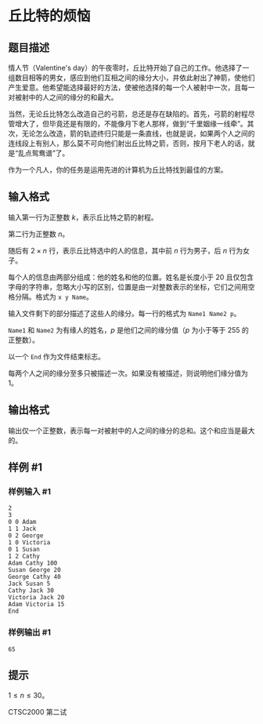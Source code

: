 # 丘比特的烦恼

## 题目描述

情人节（Valentine's day）的午夜零时，丘比特开始了自己的工作。他选择了一组数目相等的男女，感应到他们互相之间的缘分大小，并依此射出了神箭，使他们产生爱意。他希望能选择最好的方法，使被他选择的每一个人被射中一次，且每一对被射中的人之间的缘分的和最大。

当然，无论丘比特怎么改造自己的弓箭，总还是存在缺陷的。首先，弓箭的射程尽管增大了，但毕竟还是有限的，不能像月下老人那样，做到“千里姻缘一线牵”。其次，无论怎么改造，箭的轨迹终归只能是一条直线，也就是说，如果两个人之间的连线段上有别人，那么莫不可向他们射出丘比特之箭，否则，按月下老人的话，就是“乱点鸳鸯谱”了。

作为一个凡人，你的任务是运用先进的计算机为丘比特找到最佳的方案。

## 输入格式

输入第一行为正整数 $k$，表示丘比特之箭的射程。

第二行为正整数 $n$。

随后有 $2 \times n$ 行，表示丘比特选中的人的信息，其中前 $n$ 行为男子，后 $n$ 行为女子。

每个人的信息由两部分组成：他的姓名和他的位置。姓名是长度小于 $20$ 且仅包含字母的字符串，忽略大小写的区别，位置是由一对整数表示的坐标，它们之间用空格分隔。格式为 ```x y Name```。

输入文件剩下的部分描述了这些人的缘分。每一行的格式为 ```Name1 Name2 p```。

`Name1` 和 `Name2` 为有缘人的姓名，$p$ 是他们之间的缘分值（$p$ 为小于等于 $255$ 的正整数）。

以一个 ```End``` 作为文件结束标志。

每两个人之间的缘分至多只被描述一次。如果没有被描述，则说明他们缘分值为 $1$。

## 输出格式

输出仅一个正整数，表示每一对被射中的人之间的缘分的总和。这个和应当是最大的。

## 样例 #1

### 样例输入 #1
```
2
3
0 0 Adam
1 1 Jack
0 2 George
1 0 Victoria
0 1 Susan
1 2 Cathy
Adam Cathy 100
Susan George 20
George Cathy 40
Jack Susan 5
Cathy Jack 30
Victoria Jack 20
Adam Victoria 15
End
```

### 样例输出 #1

```
65
```

## 提示

$1\le n\le 30$。

CTSC2000 第二试

